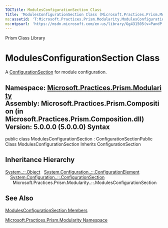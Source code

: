 ```yaml
---
TOCTitle: ModulesConfigurationSection Class
Title: 'ModulesConfigurationSection Class (Microsoft.Practices.Prism.Modularity)'
ms:assetid: 'T:Microsoft.Practices.Prism.Modularity.ModulesConfigurationSection'
ms:mtpsurl: 'https://msdn.microsoft.com/en-us/library/Gg431505(v=PandP.50)'
---
```


Prism Class Library

ModulesConfigurationSection Class
=================================

A [ConfigurationSection](http://msdn2.microsoft.com/en-us/library/x0kca287) for module configuration.

**Namespace:** [Microsoft.Practices.Prism.Modularity](https://msdn.microsoft.com/n:microsoft.practices.prism.modularity)
**Assembly:** Microsoft.Practices.Prism.Composition (in Microsoft.Practices.Prism.Composition.dll) Version: 5.0.0.0 (5.0.0.0)
Syntax
------

<span id="syntaxToggle"></span>public class ModulesConfigurationSection : ConfigurationSectionPublic Class ModulesConfigurationSection Inherits ConfigurationSection

Inheritance Hierarchy
---------------------

<span id="familyToggle"></span>[System..::.Object](http://msdn2.microsoft.com/en-us/library/e5kfa45b)
  [System.Configuration..::.ConfigurationElement](http://msdn2.microsoft.com/en-us/library/kyx77cz3)
    [System.Configuration..::.ConfigurationSection](http://msdn2.microsoft.com/en-us/library/x0kca287)
      Microsoft.Practices.Prism.Modularity..::.ModulesConfigurationSection

See Also
--------

<span id="seeAlsoToggle"></span>
[ModulesConfigurationSection Members](https://msdn.microsoft.com/allmembers.t:microsoft.practices.prism.modularity.modulesconfigurationsection)

[Microsoft.Practices.Prism.Modularity Namespace](https://msdn.microsoft.com/n:microsoft.practices.prism.modularity)
